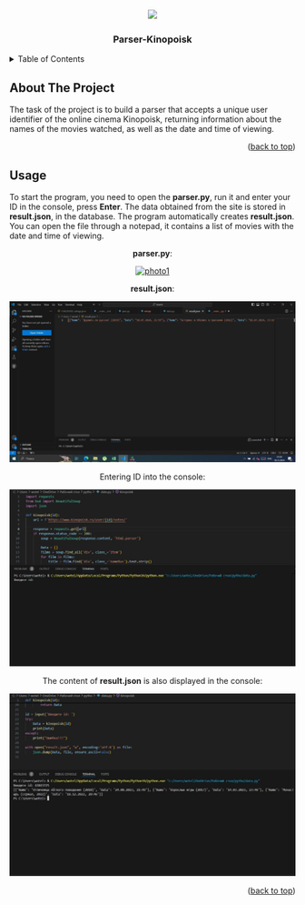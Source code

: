<a id="readme-top"></a>

<!-- PROJECT LOGO -->
<br />
<div id="header" align="center">
  <img src="https://media.giphy.com/media/M9gbBd9nbDrOTu1Mqx/giphy.gif" width="100"/>
</div>
  <h3 align="center">Parser-Kinopoisk</h3>


<!-- TABLE OF CONTENTS -->
<details>
  <summary>Table of Contents</summary>
  <ol>
    <li>
      <a href="#about-the-project">About The Project</a>
    </li>
    <li><a href="#usage">Usage</a></li>
  </ol>
</details>



<!-- ABOUT THE PROJECT -->
## About The Project


The task of the project is to build a parser that accepts a unique user identifier of the online cinema Kinopoisk, returning information about the names of the movies watched, as well as the date and time of viewing.


<p align="right">(<a href="#readme-top">back to top</a>)</p>






<!-- GETTING STARTED -->

<!-- USAGE EXAMPLES -->
## Usage

To start the program, you need to open the __parser.py__, run it and enter your ID in the console, press __Enter__. The data obtained from the site is stored in __result.json__, in the database. The program automatically creates **result.json**. You can open the file through a notepad, it contains a list of movies with the date and time of viewing.

<div align="center">

__parser.py__:
<div align="center">
<a href="https://github.com/DiKoshA3/Screenshots.git">
    <img src="/hoto_2024-12-18_21-19-34.jpg" alt="photo1" "Optional title">
  </a>
  
__result.json__:
<div align="center">
<a href="https://github.com/DiKoshA3/Screenshots.git">
    <img src="/photo_2024-12-18_21-50-29.jpg" alt="photo1" "Optional title">
  </a>

Entering ID into the console:
<div align="center">
<a href="https://github.com/DiKoshA3/Screenshots.git">
    <img src="/photo_2024-12-18_21-53-35.jpg" alt="photo1" "Optional title">
  </a>

The content of __result.json__ is also displayed in the console:
  <div align="center">
  <a href="https://github.com/DiKoshA3/Screenshots.git">
    <img src="/photo_2024-12-18_21-55-12.jpg" alt="photo1" "Optional title">
  </a>


<p align="right">(<a href="#readme-top">back to top</a>)</p>

 
    

